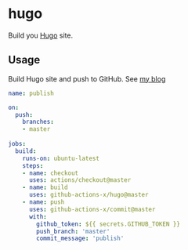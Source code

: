# hugo

Build you [Hugo](https://gohugo.io) site.

## Usage

Build Hugo site and push to GitHub. See [my blog](https://github.com/rusnasonov/blog)
 
```yaml
name: publish

on:
  push:
    branches:
    - master
    
jobs:
  build:
    runs-on: ubuntu-latest
    steps:
    - name: checkout
      uses: actions/checkout@master
    - name: build
      uses: github-actions-x/hugo@master
    - name: push
      uses: github-actions-x/commit@master
      with:
        github_token: ${{ secrets.GITHUB_TOKEN }}
        push_branch: 'master'
        commit_message: 'publish'
```